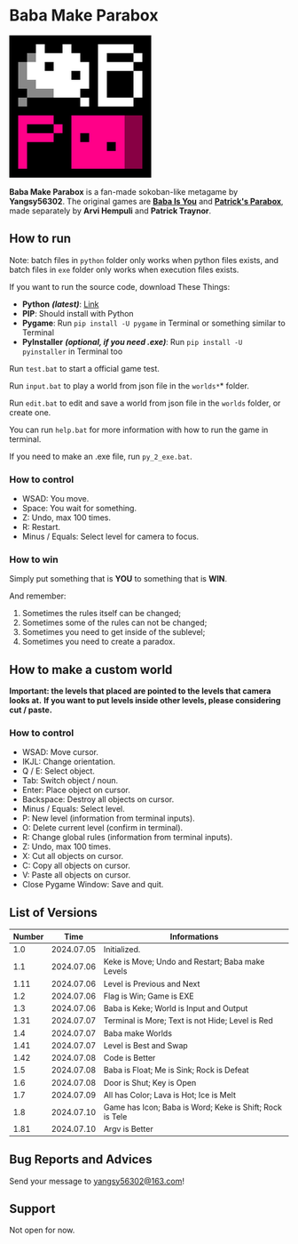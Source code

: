 # Baba Make Parabox

![Game icon](BabaMakeParabox.png)

**Baba Make Parabox** is a fan-made sokoban-like metagame by **Yangsy56302**.
The original games are [**Baba Is You**](https://hempuli.com/baba/) and [**Patrick's Parabox**](https://www.patricksparabox.com/),
made separately by **Arvi Hempuli** and **Patrick Traynor**.

## How to run

Note: batch files in `python` folder only works when python files exists,
and batch files in `exe` folder only works when execution files exists.

If you want to run the source code, download These Things:
- **Python** **_(latest)_**: [Link](https://www.python.org/downloads/)
- **PIP**: Should install with Python
- **Pygame**: Run `pip install -U pygame` in Terminal or something similar to Terminal
- **PyInstaller** **_(optional, if you need .exe)_**: Run `pip install -U pyinstaller` in Terminal too

Run `test.bat` to start a official game test.

Run `input.bat` to play a world from json file in the `worlds*`* folder.

Run `edit.bat` to edit and save a world from json file in the `worlds` folder, or create one.

You can run `help.bat` for more information with how to run the game in terminal.

If you need to make an .exe file, run `py_2_exe.bat`.

### How to control

- WSAD: You move.
- Space: You wait for something.
- Z: Undo, max 100 times.
- R: Restart.
- Minus / Equals: Select level for camera to focus.

### How to win

Simply put something that is **YOU** to something that is **WIN**.

And remember:

1. Sometimes the rules itself can be changed;
2. Sometimes some of the rules can not be changed;
3. Sometimes you need to get inside of the sublevel;
4. Sometimes you need to create a paradox.

## How to make a custom world

**Important: the levels that placed are pointed to the levels that camera looks at.**
**If you want to put levels inside other levels, please considering cut / paste.**

### How to control

- WSAD: Move cursor.
- IKJL: Change orientation.
- Q / E: Select object.
- Tab: Switch object / noun.
- Enter: Place object on cursor.
- Backspace: Destroy all objects on cursor.
- Minus / Equals: Select level.
- P: New level (information from terminal inputs).
- O: Delete current level (confirm in terminal).
- R: Change global rules (information from terminal inputs).
- Z: Undo, max 100 times.
- X: Cut all objects on cursor.
- C: Copy all objects on cursor.
- V: Paste all objects on cursor.
- Close Pygame Window: Save and quit.

## List of Versions

| Number |    Time    | Informations |
|--------|------------|--------------|
| 1.0    | 2024.07.05 | Initialized. |
| 1.1    | 2024.07.06 | Keke is Move; Undo and Restart; Baba make Levels |
| 1.11   | 2024.07.06 | Level is Previous and Next |
| 1.2    | 2024.07.06 | Flag is Win; Game is EXE |
| 1.3    | 2024.07.06 | Baba is Keke; World is Input and Output |
| 1.31   | 2024.07.07 | Terminal is More; Text is not Hide; Level is Red |
| 1.4    | 2024.07.07 | Baba make Worlds |
| 1.41   | 2024.07.07 | Level is Best and Swap |
| 1.42   | 2024.07.08 | Code is Better |
| 1.5    | 2024.07.08 | Baba is Float; Me is Sink; Rock is Defeat |
| 1.6    | 2024.07.08 | Door is Shut; Key is Open |
| 1.7    | 2024.07.09 | All has Color; Lava is Hot; Ice is Melt |
| 1.8    | 2024.07.10 | Game has Icon; Baba is Word; Keke is Shift; Rock is Tele |
| 1.81   | 2024.07.10 | Argv is Better |

## Bug Reports and Advices

Send your message to yangsy56302@163.com!

## Support

Not open for now.